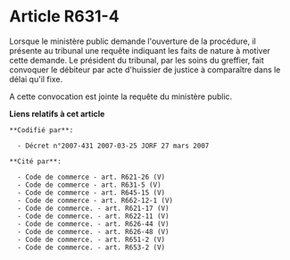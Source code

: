 # Article R631-4

Lorsque le ministère public demande l'ouverture de la procédure, il présente au tribunal une requête indiquant les faits de
nature à motiver cette demande. Le président du tribunal, par les soins du greffier, fait convoquer le débiteur par acte
d'huissier de justice à comparaître dans le délai qu'il fixe.

A cette convocation est jointe la requête du ministère public.

**Liens relatifs à cet article**

	**Codifié par**:

	  - Décret n°2007-431 2007-03-25 JORF 27 mars 2007

	**Cité par**:

	  - Code de commerce - art. R621-26 (V)
	  - Code de commerce - art. R631-5 (V)
	  - Code de commerce - art. R645-15 (V)
	  - Code de commerce - art. R662-12-1 (V)
	  - Code de commerce. - art. R621-17 (V)
	  - Code de commerce. - art. R622-11 (V)
	  - Code de commerce. - art. R626-44 (V)
	  - Code de commerce. - art. R626-48 (V)
	  - Code de commerce. - art. R651-2 (V)
	  - Code de commerce. - art. R653-2 (V)
